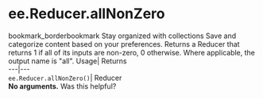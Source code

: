  
#  ee.Reducer.allNonZero
bookmark_borderbookmark Stay organized with collections  Save and categorize content based on your preferences.
Returns a Reducer that returns 1 if all of its inputs are non-zero, 0 otherwise. Where applicable, the output name is "all". 
Usage| Returns  
---|---  
`ee.Reducer.allNonZero()`| Reducer  
**No arguments.**
Was this helpful?

